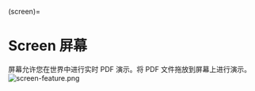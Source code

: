 (screen)=
# Screen 屏幕

屏幕允许您在世界中进行实时 PDF 演示。将 PDF 文件拖放到屏幕上进行演示。
![screen-feature.png](https://wiki.cryptovoxels.com/screen-feature.png)